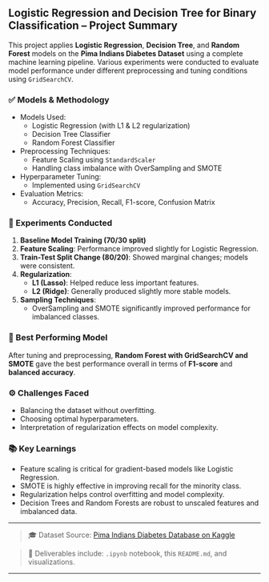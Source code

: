 ## Logistic Regression and Decision Tree for Binary Classification – Project Summary

This project applies **Logistic Regression**, **Decision Tree**, and **Random Forest** models on the **Pima Indians Diabetes Dataset** using a complete machine learning pipeline. Various experiments were conducted to evaluate model performance under different preprocessing and tuning conditions using `GridSearchCV`.

### ✅ Models & Methodology
- Models Used:
  - Logistic Regression (with L1 & L2 regularization)
  - Decision Tree Classifier
  - Random Forest Classifier
- Preprocessing Techniques:
  - Feature Scaling using `StandardScaler`
  - Handling class imbalance with OverSampling and SMOTE
- Hyperparameter Tuning:
  - Implemented using `GridSearchCV`
- Evaluation Metrics:
  - Accuracy, Precision, Recall, F1-score, Confusion Matrix

### 🔬 Experiments Conducted
1. **Baseline Model Training (70/30 split)**  
2. **Feature Scaling**: Performance improved slightly for Logistic Regression.  
3. **Train-Test Split Change (80/20)**: Showed marginal changes; models were consistent.  
4. **Regularization**:
   - **L1 (Lasso)**: Helped reduce less important features.
   - **L2 (Ridge)**: Generally produced slightly more stable models.
5. **Sampling Techniques**:
   - OverSampling and SMOTE significantly improved performance for imbalanced classes.

### 🥇 Best Performing Model
After tuning and preprocessing, **Random Forest with GridSearchCV and SMOTE** gave the best performance overall in terms of **F1-score** and **balanced accuracy**.

### ⚙️ Challenges Faced
- Balancing the dataset without overfitting.
- Choosing optimal hyperparameters.
- Interpretation of regularization effects on model complexity.

### 📚 Key Learnings
- Feature scaling is critical for gradient-based models like Logistic Regression.
- SMOTE is highly effective in improving recall for the minority class.
- Regularization helps control overfitting and model complexity.
- Decision Trees and Random Forests are robust to unscaled features and imbalanced data.

---

> 🎓 Dataset Source: [Pima Indians Diabetes Database on Kaggle](https://www.kaggle.com/datasets/uciml/pima-indians-diabetes-database)

> 📄 Deliverables include: `.ipynb` notebook, this `README.md`, and visualizations.

---

